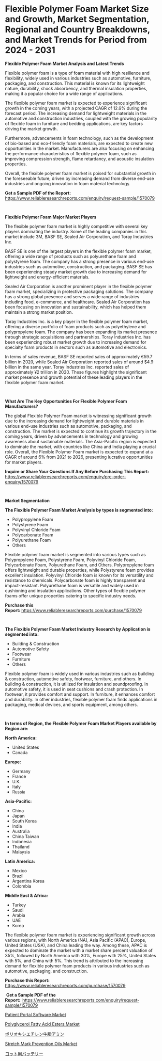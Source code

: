 <p><h1>Flexible Polymer Foam Market Size and Growth, Market Segmentation, Regional and Country Breakdowns, and Market Trends for Period from 2024 -  2031</h1></p><p><strong>Flexible Polymer Foam Market Analysis and Latest Trends</strong></p>
<p><p>Flexible polymer foam is a type of foam material with high resilience and flexibility, widely used in various industries such as automotive, furniture, packaging, and construction. This material is known for its lightweight nature, durability, shock absorbency, and thermal insulation properties, making it a popular choice for a wide range of applications.</p><p>The flexible polymer foam market is expected to experience significant growth in the coming years, with a projected CAGR of 12.6% during the forecast period. The increasing demand for lightweight materials in the automotive and construction industries, coupled with the growing popularity of flexible foam in furniture and bedding applications, are key factors driving the market growth.</p><p>Furthermore, advancements in foam technology, such as the development of bio-based and eco-friendly foam materials, are expected to create new opportunities in the market. Manufacturers are also focusing on enhancing the performance characteristics of flexible polymer foam, such as improving compression strength, flame retardancy, and acoustic insulation properties.</p><p>Overall, the flexible polymer foam market is poised for substantial growth in the foreseeable future, driven by increasing demand from diverse end-use industries and ongoing innovation in foam material technology.</p></p>
<p><strong>Get a Sample PDF of the Report:&nbsp;</strong> <a href="https://www.reliableresearchreports.com/enquiry/request-sample/1570079">https://www.reliableresearchreports.com/enquiry/request-sample/1570079</a></p>
<p>&nbsp;</p>
<p><strong>Flexible Polymer Foam Major Market Players</strong></p>
<p><p>The flexible polymer foam market is highly competitive with several key players dominating the industry. Some of the leading companies in this market include 3M, BASF SE, Sealed Air Corporation, and Toray Industries Inc.</p><p>BASF SE is one of the largest players in the flexible polymer foam market, offering a wide range of products such as polyurethane foam and polystyrene foam. The company has a strong presence in various end-use industries such as automotive, construction, and packaging. BASF SE has been experiencing steady market growth due to increasing demand for lightweight and energy-efficient materials.</p><p>Sealed Air Corporation is another prominent player in the flexible polymer foam market, specializing in protective packaging solutions. The company has a strong global presence and serves a wide range of industries including food, e-commerce, and healthcare. Sealed Air Corporation has been focusing on innovation and sustainability, which has helped them maintain a strong market position.</p><p>Toray Industries Inc. is a key player in the flexible polymer foam market, offering a diverse portfolio of foam products such as polyethylene and polypropylene foam. The company has been expanding its market presence through strategic acquisitions and partnerships. Toray Industries Inc. has been experiencing robust market growth due to increasing demand for specialty foam products in sectors such as automotive and electronics.</p><p>In terms of sales revenue, BASF SE reported sales of approximately €59.7 billion in 2020, while Sealed Air Corporation reported sales of around $4.9 billion in the same year. Toray Industries Inc. reported sales of approximately ¥2 trillion in 2020. These figures highlight the significant market presence and growth potential of these leading players in the flexible polymer foam market.</p></p>
<p>&nbsp;</p>
<p><strong>What Are The Key Opportunities For Flexible Polymer Foam Manufacturers?</strong></p>
<p><p>The global Flexible Polymer Foam market is witnessing significant growth due to the increasing demand for lightweight and durable materials in various end-use industries such as automotive, packaging, and construction. The market is expected to continue its growth trajectory in the coming years, driven by advancements in technology and growing awareness about sustainable materials. The Asia-Pacific region is expected to dominate the market, with countries like China and India playing a crucial role. Overall, the Flexible Polymer Foam market is expected to expand at a CAGR of around 6% from 2021 to 2026, presenting lucrative opportunities for market players.</p></p>
<p><strong>Inquire or Share Your Questions If Any Before Purchasing This Report:</strong> <a href="https://www.reliableresearchreports.com/enquiry/pre-order-enquiry/1570079">https://www.reliableresearchreports.com/enquiry/pre-order-enquiry/1570079</a></p>
<p>&nbsp;</p>
<p><strong>Market Segmentation</strong></p>
<p><strong>The Flexible Polymer Foam Market Analysis by types is segmented into:</strong></p>
<p><ul><li>Polypropylene Foam</li><li>Polystyrene Foam</li><li>Polyvinyl Chloride Foam</li><li>Polycarbonate Foam</li><li>Polyurethane Foam</li><li>Others</li></ul></p>
<p><p>Flexible polymer foam market is segmented into various types such as Polypropylene Foam, Polystyrene Foam, Polyvinyl Chloride Foam, Polycarbonate Foam, Polyurethane Foam, and Others. Polypropylene foam offers lightweight and durable properties, while Polystyrene foam provides excellent insulation. Polyvinyl Chloride foam is known for its versatility and resistance to chemicals. Polycarbonate foam is highly transparent and impact-resistant. Polyurethane foam is versatile and widely used in cushioning and insulation applications. Other types of flexible polymer foams offer unique properties catering to specific industry needs.</p></p>
<p><strong>Purchase this Report:&nbsp;</strong><a href="https://www.reliableresearchreports.com/purchase/1570079">https://www.reliableresearchreports.com/purchase/1570079</a></p>
<p>&nbsp;</p>
<p><strong>The Flexible Polymer Foam Market Industry Research by Application is segmented into:</strong></p>
<p><ul><li>Building & Construction</li><li>Automotive Safety</li><li>Footwear</li><li>Furniture</li><li>Others</li></ul></p>
<p><p>Flexible polymer foam is widely used in various industries such as building & construction, automotive safety, footwear, furniture, and others. In building & construction, it is utilized for insulation and soundproofing. In automotive safety, it is used in seat cushions and crash protection. In footwear, it provides comfort and support. In furniture, it enhances comfort and durability. In other industries, flexible polymer foam finds applications in packaging, medical devices, and sports equipment, among others.</p></p>
<p>&nbsp;</p>
<p><strong>In terms of Region, the Flexible Polymer Foam Market Players available by Region are:</strong></p>
<p>
    <p> <strong> North America: </strong>
        <ul>
            <li>United States</li>
            <li>Canada</li>
        </ul>
        </p> 
    <p> <strong> Europe: </strong>
        <ul>
            <li>Germany</li>
            <li>France</li>
            <li>U.K.</li>
            <li>Italy</li>
            <li>Russia</li>
        </ul>
        </p> 
    <p> <strong> Asia-Pacific: </strong>
        <ul>
            <li>China</li>
            <li>Japan</li>
            <li>South Korea</li>
            <li>India</li>
            <li>Australia</li>
            <li>China Taiwan</li>
            <li>Indonesia</li>
            <li>Thailand</li>
            <li>Malaysia</li>
        </ul>
        </p> 
    <p> <strong> Latin America: </strong>
        <ul>
            <li>Mexico</li>
            <li>Brazil</li>
            <li>Argentina Korea</li>
            <li>Colombia</li>
        </ul>
        </p> 
    <p> <strong> Middle East & Africa: </strong>
        <ul>
            <li>Turkey</li>
            <li>Saudi</li>
            <li>Arabia</li>
            <li>UAE</li>
            <li>Korea</li>
        </ul>
    </p>
    </p>
<p><p>The flexible polymer foam market is experiencing significant growth across various regions, with North America (NA), Asia Pacific (APAC), Europe, United States (USA), and China leading the way. Among these, APAC is expected to dominate the market with a market share percent valuation of 35%, followed by North America with 30%, Europe with 25%, United States with 5%, and China with 5%. This trend is attributed to the increasing demand for flexible polymer foam products in various industries such as automotive, packaging, and construction.</p></p>
<p><strong>Purchase this Report: </strong><a href="https://www.reliableresearchreports.com/purchase/1570079">https://www.reliableresearchreports.com/purchase/1570079</a></p>
<p>&nbsp;<strong>Get a Sample PDF of the Report:&nbsp;&nbsp;</strong><a href="https://www.reliableresearchreports.com/enquiry/request-sample/1570079">https://www.reliableresearchreports.com/enquiry/request-sample/1570079</a></p>
<p><strong></strong></p>
<p><p><a href="https://issuu.com/reportprime-2/docs/patient-portal-software-market-size-2030.pptx">Patient Portal Software Market</a></p><p><a href="https://github.com/myacatherineblakecaczo9vcsw/Market-Research-Report-List-1/blob/main/polyglycerol-fatty-acid-esters-market.md">Polyglycerol Fatty Acid Esters Market</a></p><p><a href="https://github.com/ycmtqqhvk3273/Market-Research-Report-List-1/blob/main/9267174191689.md">ポリオキシエチレン牛脂アミン</a></p><p><a href="https://issuu.com/reportprime-2/docs/stretch-mark-prevention-oils-market-size-2030.pptx">Stretch Mark Prevention Oils Market</a></p><p><a href="https://medium.com/@raymanta28/%E3%83%A8%E3%83%83%E3%83%88%E7%94%A8%E3%83%90%E3%83%83%E3%83%86%E3%83%AA%E3%83%BC%E5%B8%82%E5%A0%B4%E3%81%AE%E5%88%86%E6%9E%90%E3%81%A8-2024%E5%B9%B4%E3%81%8B%E3%82%892031%E5%B9%B4%E3%81%BE%E3%81%A7%E3%81%AE%E4%BA%88%E6%B8%AC%E3%81%95%E3%82%8C%E3%82%8B%E8%A6%8F%E6%A8%A1-83e5d07ec537">ヨット用バッテリー</a></p></p>